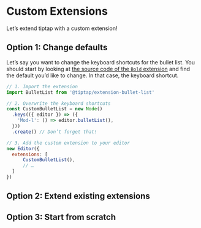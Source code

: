 # Custom Extensions

Let’s extend tiptap with a custom extension!

## Option 1: Change defaults

Let’s say you want to change the keyboard shortcuts for the bullet list. You should start by looking at [the source code of the `Bold` extension](https://github.com/ueberdosis/tiptap-next/blob/main/packages/extension-bold/index.ts) and find the default you’d like to change. In that case, the keyboard shortcut.

```js
// 1. Import the extension
import BulletList from '@tiptap/extension-bullet-list'

// 2. Overwrite the keyboard shortcuts
const CustomBulletList = new Node()
  .keys(({ editor }) => ({
    'Mod-l': () => editor.bulletList(),
  }))
  .create() // Don’t forget that!

// 3. Add the custom extension to your editor
new Editor({
  extensions: [
      CustomBulletList(),
      // …
  ]
})
```

## Option 2: Extend existing extensions

## Option 3: Start from scratch